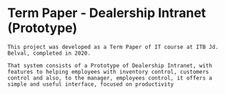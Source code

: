 # Term Paper - Dealership Intranet (Prototype)
  
    This project was developed as a Term Paper of IT course at ITB Jd. Belval, completed in 2020.
    
    That system consists of a Prototype of Dealership Intranet, with features to helping employees with inventory control, customers control and also, to the manager, employees control, it offers a simple and useful interface, focused on productivity
